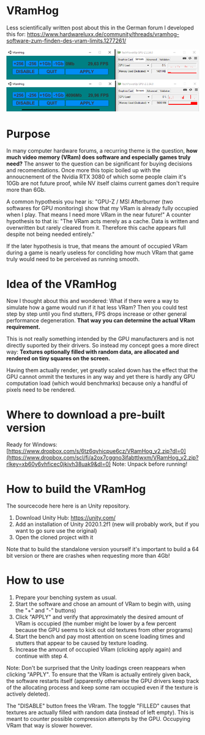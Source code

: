 # VRamHog

Less scientifically written post about this in the German forum I developed this for:
https://www.hardwareluxx.de/community/threads/vramhog-software-zum-finden-des-vram-limits.1277261/

![alt text](https://github.com/Dragolex/VRamHog/blob/master/Screenshots/NoHog.png)
![alt text](https://github.com/Dragolex/VRamHog/blob/master/Screenshots/4GbHog.png)

# Purpose

In many computer hardware forums, a recurring theme is the question, **how much video memory (VRam) does software and especially games truly need?**
The answer to the question can be significant for buying decisions and recomendations.
Once more this topic boiled up with the annoucnement of the Nvidia RTX 3080 of which some people claim it's 10Gb are not future proof, while NV itself claims current games don't require more than 6Gb.

A common hypothesis you hear is: "GPU-Z / MSI Afterburner (two softwares for GPU monitoring) show that my VRam is already fully occupied when I play. That means I need more VRam in the near future!"
A counter hypothesis to that is: "The VRam acts merely as a cache. Data is written and overwritten but rarely cleared from it. Therefore this cache appears full despite not being needed entirely."

If the later hypothesis is true, that means the amount of occupied VRam during a game is nearly useless for concliding how much VRam that game truly would need to be perceived as running smooth.

# Idea of the VRamHog
Now I thought about this and wondered: What if there were a way to simulate how a game would run if it hat less VRam?
Then you could test step by step until you find stutters, FPS drops increase or other general performance degeneration.
**That way you can determine the actual VRam requirement.**

This is not really something intended by the GPU manufacturers and is not directly suported by their drivers. So instead my concept goes a more direct way:
**Textures optionally filled with random data, are allocated and rendered on tiny squares on the screen.**

Having them actually render, yet greatly scaled down has the effect that the GPU cannot ommit the textures in any way and yet there is hardly any GPU computation load (which would benchmarks) because only a handful of pixels need to be rendered.

# Where to download a pre-built version
Ready for Windows: [https://www.dropbox.com/s/6tz6qyhicpue6cz/VRamHog_v2.zip?dl=0](https://www.dropbox.com/scl/fi/a2ox7cggno3ifabttlwxm/VRamHog_v2.zip?rlkey=xb60y6vhficec0jkivh38uak9&dl=0)
Note: Unpack before running!

# How to build the VRamHog

The sourcecode here here is an Unity repository.
1. Download Unity Hub: https://unity.com/
2. Add an installation of Unity 2020.1.2f1 (new will probably work, but if you want to go sure use the original)
3. Open the cloned project with it

Note that to build the standalone version yourself it's important to build a 64 bit version or there are crashes when requesting more than 4Gb!

# How to use
1. Prepare your benching system as usual.
2. Start the software and chose an amount of VRam to begin with, using the "+" and "-" buttons)
3. Click "APPLY" and verify that approximately the desired amount of VRam is occupied (the number might be lower by a few percent because the GPU seems to kick out old textures from other programs)
4. Start the bench and pay most attention on scene loading times and stutters that appear to be caused by texture loading.
5. Increase the amount of occupied VRam (clicking apply again) and continue with step 4.

Note: Don't be surprised that the Unity loadings creen reappears when clicking "APPLY". To ensure that the VRam is actually entirely given back, the software restarts itself (apparently otherwise the GPU drivers keep track of the allocating process and keep some ram occupied even if the texture is actively deleted).

The "DISABLE" button frees the VRram.
The toggle "FILLED" causes that textures are actually filled with random data (instead of left empty). This is meant to counter possible compression attempts by the GPU. Occupying VRam that way is slower however.
